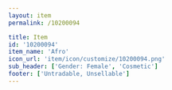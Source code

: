 ```yaml
---
layout: item
permalink: /10200094

title: Item
id: '10200094'
item_name: 'Afro'
icon_url: 'item/icon/customize/10200094.png'
sub_header: ['Gender: Female', 'Cosmetic']
footer: ['Untradable, Unsellable']
---
```

